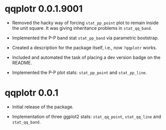 # qqplotr 0.0.1.9001

* Removed the hacky way of forcing `stat_pp_point` plot to remain inside the
unit square. It was giving inheritance problems in `stat_qq_band`.

* Implemented the P-P band stat `stat_pp_band` via parametric bootstrap.

* Created a description for the package itself, i.e., now `?qqplotr` works.

* Included and automated the task of placing a dev version badge on the README.

* Implemented the P-P plot stats: `stat_pp_point` and `stat_pp_line`.

# qqplotr 0.0.1

* Initial release of the package.

* Implementation of three ggplot2 stats: `stat_qq_point`, `stat_qq_line` and
`stat_qq_band`.
